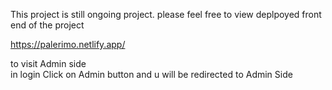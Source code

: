 This project is still ongoing project. please feel free to view deplpoyed front end of the project <br />


https://palerimo.netlify.app/  <br />


to visit Admin side <br />
in login Click on Admin button and u will be redirected to Admin Side<br />

